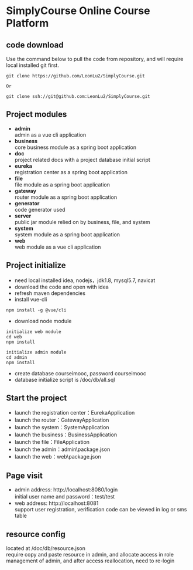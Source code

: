 # SimplyCourse Online Course Platform

## code download
Use the command below to pull the code from repository, and will require local installed git first.

```
git clone https://github.com/LeonLu2/SimplyCourse.git

Or

git clone ssh://git@github.com:LeonLu2/SimplyCourse.git
```

## Project modules
* **admin**<br>
admin as a vue cli application
* **business**<br>
core business module as a spring boot application
* **doc**<br>
project related docs with a project database initial script
* **eureka**<br>
registration center as a spring boot application
* **file**<br>
file module as a spring boot application
* **gateway**<br>
router module as a spring boot application
* **generator**<br>
code generator used
* **server**<br>
public jar module relied on by business, file, and system
* **system**<br>
system module as a spring boot application
* **web**<br>
web module as a vue cli application


## Project initialize
* need local installed idea, nodejs，jdk1.8, mysql5.7, navicat
* download the code and open with idea
* refresh maven dependencies
* install vue-cli
```
npm install -g @vue/cli
```
* download node module
```
initialize web module
cd web
npm install

initialize admin module
cd admin
npm install
```
* create database courseimooc, password courseimooc
* database initialize script is /doc/db/all.sql

## Start the project
* launch the registration center：EurekaApplication
* launch the router：GatewayApplication
* launch the system：SystemApplication
* launch the business：BusinessApplication
* launch the file：FileApplication
* launch the admin：admin\package.json
* launch the web：web\package.json

## Page visit
* admin address: http://localhost:8080/login<br>
initial user name and password：test/test
* web address: http://localhost:8081<br>
 support user registration, verification code can be viewed in log or sms table

## resource config
located at /doc/db/resource.json<br>
require copy and paste resource in admin, and allocate access in role management of admin, and after access reallocation, need to re-login
